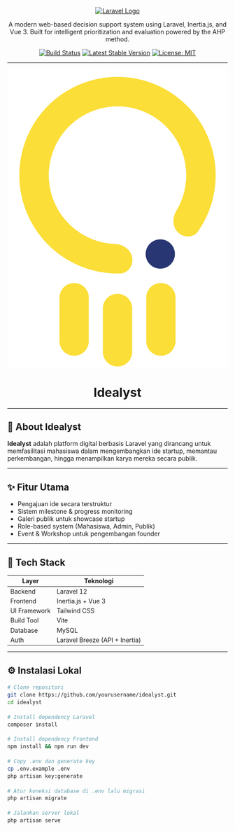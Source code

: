 <p align="center">
  <a href="https://laravel.com" target="_blank">
    <img src="https://raw.githubusercontent.com/laravel/art/master/logo-lockup/5%20SVG/2%20CMYK/1%20Full%20Color/laravel-logolockup-cmyk-red.svg" width="300" alt="Laravel Logo">
  </a>
</p>

<p align="center">
  A modern web-based decision support system using Laravel, Inertia.js, and Vue 3. Built for intelligent prioritization and evaluation powered by the AHP method.
</p>

<p align="center">
  <a href="https://github.com/yourusername/idealyst/actions"><img src="https://github.com/yourusername/idealyst/workflows/tests/badge.svg" alt="Build Status"></a>
  <a href="https://packagist.org/packages/yourusername/idealyst"><img src="https://img.shields.io/packagist/v/yourusername/idealyst" alt="Latest Stable Version"></a>
  <a href="https://opensource.org/licenses/MIT"><img src="https://img.shields.io/github/license/yourusername/idealyst" alt="License: MIT"></a>
</p>

---

<p align="center">
    <a href="idealyst.fadhilputra.com">
    <img src="/public/logo.svg">
    </a>
    <h1 align="center">Idealyst</h1>
</p>

---

## 🧠 About Idealyst

**Idealyst** adalah platform digital berbasis Laravel yang dirancang untuk memfasilitasi mahasiswa dalam mengembangkan ide startup, memantau perkembangan, hingga menampilkan karya mereka secara publik.

---

## ✨ Fitur Utama

-   Pengajuan ide secara terstruktur
-   Sistem milestone & progress monitoring
-   Galeri publik untuk showcase startup
-   Role-based system (Mahasiswa, Admin, Publik)
-   Event & Workshop untuk pengembangan founder

---

## 🧱 Tech Stack

| Layer        | Teknologi                      |
| ------------ | ------------------------------ |
| Backend      | Laravel 12                     |
| Frontend     | Inertia.js + Vue 3             |
| UI Framework | Tailwind CSS                   |
| Build Tool   | Vite                           |
| Database     | MySQL                          |
| Auth         | Laravel Breeze (API + Inertia) |

---

## ⚙️ Instalasi Lokal

```bash
# Clone repositori
git clone https://github.com/yourusername/idealyst.git
cd idealyst

# Install dependency Laravel
composer install

# Install dependency Frontend
npm install && npm run dev

# Copy .env dan generate key
cp .env.example .env
php artisan key:generate

# Atur koneksi database di .env lalu migrasi
php artisan migrate

# Jalankan server lokal
php artisan serve
```
